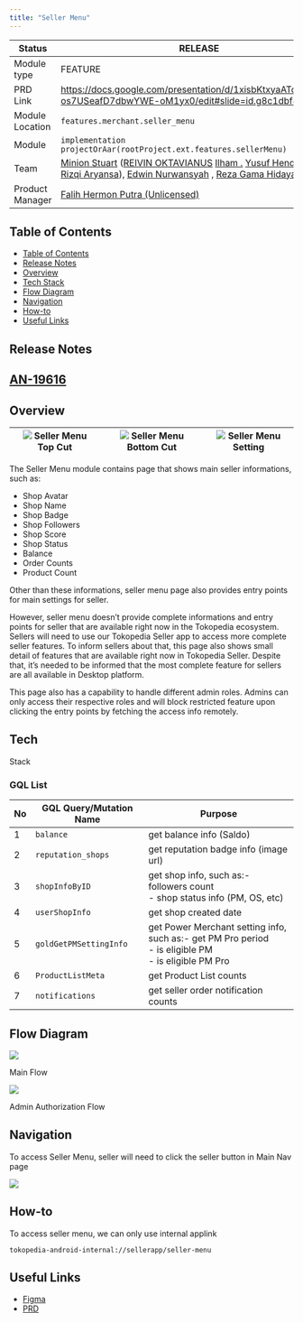 ```yaml
---
title: "Seller Menu"
---
```



| Status | <!--start status:GREEN-->RELEASE<!--end status--> |
| --- | --- |
| Module type | <!--start status:BLUE-->FEATURE<!--end status--> |
| PRD Link | <https://docs.google.com/presentation/d/1xisbKtxyaATcj2vv7Dx-os7USeafD7dbwYWE-oM1yx0/edit#slide=id.g8c1dbf4580_0_0>  |
| Module Location | `features.merchant.seller_menu` |
| Module | `implementation projectOrAar(rootProject.ext.features.sellerMenu)` |
| Team | [Minion Stuart](https://tokopedia.atlassian.net/people/team/eeba862a-bd9d-472c-b901-415b15b1a37e) ([REIVIN OKTAVIANUS](https://tokopedia.atlassian.net/wiki/people/5dae89dab86cd40c2da5ad2f?ref=confluence) [Ilham .](https://tokopedia.atlassian.net/wiki/people/5de4d2148743750d00b7cc12?ref=confluence) [Yusuf Hendrawan](https://tokopedia.atlassian.net/wiki/people/5df336f3f4ab290ecfc64169?ref=confluence) [Rizqi Aryansa](https://tokopedia.atlassian.net/wiki/people/5e25ee87006fae0ca232e1ac?ref=confluence)), [Edwin Nurwansyah](https://tokopedia.atlassian.net/wiki/people/622e71a875f257006a98bab9?ref=confluence) , [Reza Gama Hidayat](https://tokopedia.atlassian.net/wiki/people/5def15952702bc0ec7e775c5?ref=confluence)  |
| Product Manager | [Falih Hermon Putra (Unlicensed)](https://tokopedia.atlassian.net/wiki/people/5d092faf11233f0c4ca08f00?ref=confluence)  |

## Table of Contents

- [Table of Contents](https://tokopedia.atlassian.net/wiki/spaces/PA/pages/2183596165/Template+Module+Name+A+Short+description+highlight#Table-of-Contents)
- [Release Notes](https://tokopedia.atlassian.net/wiki/spaces/PA/pages/2183596165/Template+Module+Name+A+Short+description+highlight#Release-Notes)
- [Overview](https://tokopedia.atlassian.net/wiki/spaces/PA/pages/2183596165/Template+Module+Name+A+Short+description+highlight#Overview)
- [Tech Stack](https://tokopedia.atlassian.net/wiki/spaces/PA/pages/2183596165/Seller+Menu#Tech-Stack)
- [Flow Diagram](https://tokopedia.atlassian.net/wiki/spaces/PA/pages/2183596165/Template+Module+Name+A+Short+description+highlight#Flow-Diagram)
- [Navigation](https://tokopedia.atlassian.net/wiki/spaces/PA/pages/2183596165/Template+Module+Name+A+Short+description+highlight#Navigation)
- [How-to](https://tokopedia.atlassian.net/wiki/spaces/PA/pages/2183596165/Template+Module+Name+A+Short+description+highlight#How-to)
- [Useful Links](https://tokopedia.atlassian.net/wiki/spaces/PA/pages/2183596165/Template+Module+Name+A+Short+description+highlight#Useful-Links)

## Release Notes

<!--start expand:11 September 2020-->
[AN-19616](https://tokopedia.atlassian.net/browse/AN-19616)
 -
<!--end expand-->

## Overview



| ![](http://docs-android.tokopedia.net/images/docs/features/seller_menu_top_cut.png) Seller Menu Top Cut <br/> | ![](http://docs-android.tokopedia.net/images/docs/features/seller_menu_bottom_cut.png) Seller Menu Bottom Cut <br/> | ![](http://docs-android.tokopedia.net/images/docs/features/seller_menu_setting.png) Seller Menu Setting <br/> |
|------------------------------------------------------------|------------------------------------------------------------------|------------------------------------------------------------|

The Seller Menu module contains page that shows main seller informations, such as:

- Shop Avatar
- Shop Name
- Shop Badge
- Shop Followers
- Shop Score
- Shop Status
- Balance
- Order Counts
- Product Count

Other than these informations, seller menu page also provides entry points for main settings for seller.   
  
However, seller menu doesn’t provide complete informations and entry points for seller that are available right now in the Tokopedia ecosystem. Sellers will need to use our Tokopedia Seller app to access more complete seller features. To inform sellers about that, this page also shows small detail of features that are available right now in Tokopedia Seller. Despite that, it’s needed to be informed that the most complete feature for sellers are all available in Desktop platform.

This page also has a capability to handle different admin roles. Admins can only access their respective roles and will block restricted feature upon clicking the entry points by fetching the access info remotely.

## Tech
 Stack

### GQL List



| **No** | **GQL Query/Mutation Name** | **Purpose** |
| --- | --- | --- |
| 1 | `balance` | get balance info (Saldo) |
| 2 | `reputation_shops` | get reputation badge info (image url) |
| 3 | `shopInfoByID` | get shop info, such as:- followers count<br/>- shop status info (PM, OS, etc)<br/> |
| 4 | `userShopInfo` | get shop created date |
| 5 | `goldGetPMSettingInfo` | get Power Merchant setting info, such as:- get PM Pro period<br/>- is eligible PM<br/>- is eligible PM Pro<br/> |
| 6 | `ProductListMeta` | get Product List counts |
| 7 | `notifications` | get seller order notification counts |

## Flow Diagram

![](http://docs-android.tokopedia.net/images/docs/features/seller_menu_main.png)

Main Flow

![](http://docs-android.tokopedia.net/images/docs/features/seller_menu_admin.png)

Admin Authorization Flow

## Navigation

To access Seller Menu, seller will need to click the seller button in Main Nav page

![](http://docs-android.tokopedia.net/images/docs/features/seller_menu_entry_point.png)

## How-to

To access seller menu, we can only use internal applink



```
tokopedia-android-internal://sellerapp/seller-menu
```

## Useful Links

- [Figma](https://www.figma.com/file/gfPH8X33xtuOAkg7apU8I1/%F0%9F%92%A3-%5BUI%2FUX-M%5D-SA---Migration-v.2?node-id=1478%3A44690&t=yfISVUwtVPzurVUl-0)
- [PRD](https://docs.google.com/presentation/d/1xisbKtxyaATcj2vv7Dx-os7USeafD7dbwYWE-oM1yx0/edit#slide=id.g8c1dbf4580_0_0)
